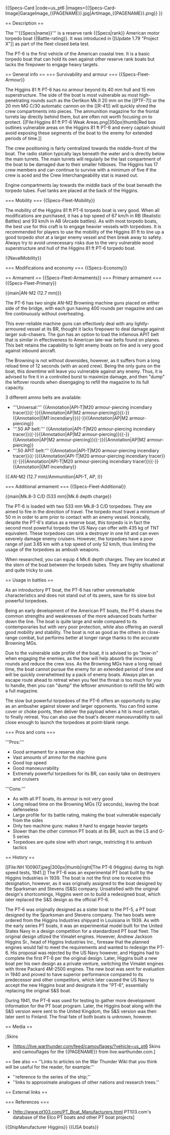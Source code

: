 {{Specs-Card
|code=us_pt6
|images={{Specs-Card-Image|GarageImage_{{PAGENAME}}.jpg|ArtImage_{{PAGENAME}}.png}}
}}

== Description ==
<!-- ''In the first part of the description, cover the history of the ship's creation and military application. In the second part, tell the reader about using this ship in the game. Add a screenshot: if a beginner player has a hard time remembering vehicles by name, a picture will help them identify the ship in question.'' -->
The '''{{Specs|name}}''' is a reserve rank {{Specs|rank}} American motor torpedo boat {{Battle-rating}}. It was introduced in [[Update 1.79 "Project X"]] as part of the fleet closed beta test.

The PT-6 is the first vehicle of the American coastal tree. It is a basic torpedo boat that can hold its own against other reserve rank boats but lacks the firepower to engage heavy targets.

== General info ==
=== Survivability and armour ===
{{Specs-Fleet-Armour}}
<!-- ''Talk about the vehicle's armour. Note the most well-defended and most vulnerable zones, e.g. the ammo magazine. Evaluate the composition of components and assemblies responsible for movement and manoeuvrability. Evaluate the survivability of the primary and secondary armaments separately. Don't forget to mention the size of the crew, which plays an important role in fleet mechanics. Save tips on preserving survivability for the "Usage in battles" section. If necessary, use a graphical template to show the most well-protected or most vulnerable points in the armour.'' -->

The Higgins 81 ft PT-6 has no armour beyond its 40 mm hull and 15 mm superstructure. The side of the boat is most vulnerable as most high-penetrating rounds such as the Oerlikon Mk.II 20 mm on the [[PTF-7]] or the 20 mm MG C/30 automatic cannon on the [[R-41]] will quickly shred the crew compartments into pieces. The ammunition magazine for the frontal turrets lay directly behind them, but are often not worth focusing on to protect.
[[File:Higgins 81 ft PT-6 Weak Areas.png|350px|thumb|Red box outlines vulnerable areas on the Higgins 81 ft PT-6 and every captain should avoid exposing these segments of the boat to the enemy for extended periods of time.]]

The crew positioning is fairly centralized towards the middle-front of the boat. The radio station typically lays beneath the water and is directly below the main turrets. The main turrets will regularly be the last compartment of the boat to be damaged due to their smaller hitboxes. The Higgins has 17 crew members and can continue to survive with a minimum of five if the crew is aced and the Crew Interchangeability stat is maxed out.

Engine compartments lay towards the middle back of the boat beneath the torpedo tubes. Fuel tanks are placed at the back of the Higgins.

=== Mobility ===
{{Specs-Fleet-Mobility}}
<!-- ''Write about the ship's mobility. Evaluate its power and manoeuvrability, rudder rerouting speed, stopping speed at full tilt, with its maximum forward and reverse speed.'' -->
The mobility of the Higgins 81 ft PT-6 torpedo boat is very good. When all modifications are purchased, it has a top speed of 67 km/h in RB (Realistic Battles) and 93 km/h in AB (Arcade battles). As with most torpedo boats, the best use for this craft is to engage heavier vessels with torpedoes. It is recommended for players to use the mobility of the Higgins 81 ft to line up a good torpedo shot at a larger enemy vessel and then break away to safety. Always try to avoid unnecessary risks due to the very vulnerable wood superstructure and hull of the Higgins 81 ft PT-6 torpedo boat.

{{NavalMobility}}

=== Modifications and economy ===
{{Specs-Economy}}

== Armament ==
{{Specs-Fleet-Armaments}}
=== Primary armament ===
{{Specs-Fleet-Primary}}
<!-- ''Provide information about the characteristics of the primary armament. Evaluate their efficacy in battle based on their reload speed, ballistics and the capacity of their shells. Add a link to the main article about the weapon: <code><nowiki>{{main|Weapon name (calibre)}}</nowiki></code>. Broadly describe the ammunition available for the primary armament, and provide recommendations on how to use it and which ammunition to choose.'' -->
{{main|AN-M2 (12.7 mm)}}

The PT-6 has two single AN-M2 Browning machine guns placed on either side of the bridge, with each gun having 400 rounds per magazine and can fire continuously without overheating.

This ever-reliable machine guns can effectively deal with any lightly-armoured vessel at its BR, thought it lacks firepower to deal damage against larger sub-chasers. The gun has an option to load the infamous APIT belt that is similar in effectiveness to American late-war belts found on planes. This belt retains the capability to light enemy boats on fire and is very good against inbound aircraft.

The Browning is not without downsides, however, as it suffers from a long reload time of 12 seconds (with an aced crew). Being the only guns on the boat, this downtime will leave you vulnerable against any enemy. Thus, it is advised to fire it in a controlled burst to maximize damage, and then "dump" the leftover rounds when disengaging to refill the magazine to its full capacity.

3 different ammo belts are available:
* '''Universal:''' {{Annotation|API-T|M20 armour-piercing incendiary tracer}}{{-}}{{Annotation|AP|M2 armour-piercing}}{{-}}{{Annotation|I|M1 incendiary}}{{-}}{{Annotation|AP|M2 armour-piercing}}
* '''.50 AP belt:''' {{Annotation|API-T|M20 armour-piercing incendiary tracer}}{{-}}{{Annotation|AP|M2 armour-piercing}}{{-}}{{Annotation|AP|M2 armour-piercing}}{{-}}{{Annotation|AP|M2 armour-piercing}}
* '''.50 APIT belt:''' {{Annotation|API-T|M20 armour-piercing incendiary tracer}}{{-}}{{Annotation|API-T|M20 armour-piercing incendiary tracer}}{{-}}{{Annotation|API-T|M20 armour-piercing incendiary tracer}}{{-}}{{Annotation|I|M1 incendiary}}

{{:AN-M2 (12.7 mm)/Ammunition|API-T, AP, I}}

=== Additional armament ===
{{Specs-Fleet-Additional}}
<!-- ''Describe the available additional armaments of the ship: depth charges, mines, torpedoes. Talk about their positions, available ammunition and launch features such as dead zones of torpedoes. If there is no additional armament, remove this section.'' -->
{{main|Mk.8-3 C/D (533 mm)|Mk.6 depth charge}}

The PT-6 is loaded with two 533 mm Mk.8-3 C/D torpedoes. They are aimed to fire in the direction of travel. The torpedo must travel a minimum of 50 m in order to arm prior to contact with an enemy vessel. Ironically, despite the PT-6's status as a reserve boat, this torpedo is in fact the second most powerful torpedo the US Navy can offer with 435 kg of TNT equivalent. These torpedoes can sink a destroyer in one hit and can even severely damage enemy cruisers. However, the torpedoes have a poor range of just 3.65 km with a top speed of only 52 km/h, thus limiting the usage of the torpedoes as ambush weapons.

When researched, you can equip 4 Mk.6 depth charges. They are located at the stern of the boat between the torpedo tubes. They are highly situational and quite tricky to use.

== Usage in battles ==
<!-- ''Describe the technique of using this ship, the characteristics of her use in a team and tips on strategy. Abstain from writing an entire guide – don't try to provide a single point of view, but give the reader food for thought. Talk about the most dangerous opponents for this vehicle and provide recommendations on fighting them. If necessary, note the specifics of playing with this vehicle in various modes (AB, RB, SB).'' -->
As an introductory PT boat, the PT-6 has rather unremarkable characteristics and does not stand out of its peers, save for its slow but powerful torpedoes.

Being an early development of the American PT boats, the PT-6 shares the common strengths and weaknesses of the more advanced boats further down the line. The boat is quite large and wide compared to its contemporaries but with very poor protection, while also offering an overall good mobility and stability. The boat is not as good as the others in close-range combat, but performs better at longer range thanks to the accurate Browning MGs.

Due to the vulnerable side profile of the boat, it is advised to go "bow-in" when engaging the enemies, as the bow will help absorb the incoming rounds and reduce the crew loss. As the Browning MGs have a long reload time, the boat cannot pursue the enemy for an extended period of time and will be quickly overwhelmed by a pack of enemy boats. Always plan an escape route ahead to retreat when you feel the threat is too much for you to handle, then you can "dump" the leftover ammunition to refill the MG with a full magazine.

The slow but powerful torpedoes of the PT-6 offers an opportunity to play as an ambusher against slower and larger opponents. You can find some cover or choke points, then deliver the payload when a hit is most certain, to finally retreat. You can also use the boat's decent manoeuvrability to sail close enough to launch the torpedoes at point-blank range.

=== Pros and cons ===
<!-- ''Summarise and briefly evaluate the vehicle in terms of its characteristics and combat effectiveness. Mark its pros and cons in the bulleted list. Try not to use more than 6 points for each of the characteristics. Avoid using categorical definitions such as "bad", "good" and the like - use substitutions with softer forms such as "inadequate" and "effective".'' -->

'''Pros:'''

* Good armament for a reserve ship
* Vast amounts of ammo for the machine guns
* Good top speed
* Good manoeuvrability
* Extremely powerful torpedoes for its BR, can easily take on destroyers and cruisers

'''Cons:'''

* As with all PT boats, its armour is not very good
* Long reload time on the Browning MGs (12 seconds), leaving the boat defenseless
* Large profile for its battle rating, making the boat vulnerable especially from the sides
* Only two machine guns: makes it hard to engage heavier targets
* Slower than the other common PT boats at its BR, such as the LS and G-5 series
* Torpedoes are quite slow with short range, restricting it to ambush tactics

== History ==
<!-- ''Describe the history of the creation and combat usage of the ship in more detail than in the introduction. If the historical reference turns out to be too long, take it to a separate article, taking a link to the article about the ship and adding a block "/History" (example: <nowiki>https://wiki.warthunder.com/(Ship-name)/History</nowiki>) and add a link to it here using the <code>main</code> template. Be sure to reference text and sources by using <code><nowiki><ref></ref></nowiki></code>, as well as adding them at the end of the article with <code><nowiki><references /></nowiki></code>. This section may also include the ship's dev blog entry (if applicable) and the in-game encyclopedia description (under <code><nowiki>=== In-game description ===</nowiki></code>, also if applicable).'' -->
[[File:NH 100907.jpeg|300px|thumb|right|The PT-6 (Higgins) during its high speed tests, 1941.]]
The PT-6 was an experimental PT boat built by the Higgins Industries in 1939. The boat is not the first one to receive this designation, however, as it was originally assigned to the boat designed by the Sparksman and Stevens (S&S) company. Unsatisfied with the original design's shortcomings, Higgins went on to build a redesigned boat, which later replaced the S&S design as the official PT-6.

The PT-6 was originally designed as a sister boat to the PT-5, a PT boat designed by the Sparksman and Stevens company. The two boats were ordered from the Higgins Industries shipyard in Louisiana in 1939. As with the early series PT boats, it was an experimential model built for the United States Navy in a design competition for a standardized PT boat fleet. The original design utlized the Vimalet engines. However, Andrew Jackson Higgins Sr., head of Higgins Industries Inc., foresaw that the planned engines would fail to meet the requirements and wanted to redesign the PT-6. His proposal was rejected by the US Navy however, and Higgins had to complete the first PT-6 per the original design. Later, Higgins built a new boat per his own design as a private venture, switching the Vimalet engines with three Packard 4M-2500 engines. The new boat was sent for evaluation in 1940 and proved to have superior performance compared to its predecessor and other competitors, which later caused the US Navy to accept the new Higgins boat and designate it the "PT-6", essentially replacing the original S&S boat.

During 1941, the PT-6 was used for testing to gather more development information for the PT boat program. Later, the Higgins boat along with the S&S version were sent to the United Kingdom, the S&S version was then later sent to Finland. The final fate of both boats is unknown, however.

== Media ==
<!-- ''Excellent additions to the article would be video guides, screenshots from the game, and photos.'' -->

;Skins

* [https://live.warthunder.com/feed/camouflages/?vehicle=us_pt6 Skins and camouflages for the {{PAGENAME}} from live.warthunder.com.]

== See also ==
''Links to articles on the War Thunder Wiki that you think will be useful for the reader, for example:''

* ''reference to the series of the ship;''
* ''links to approximate analogues of other nations and research trees.''

== External links ==
<!-- ''Paste links to sources and external resources, such as:''
* ''topic on the official game forum;''
* ''other literature.'' -->

=== References ===

* [http://www.pt103.com/PT_Boat_Manufacturers.html PT103.com's database of the Elco PT boats and other PT boat projects]

{{ShipManufacturer Higgins}}
{{USA boats}}
